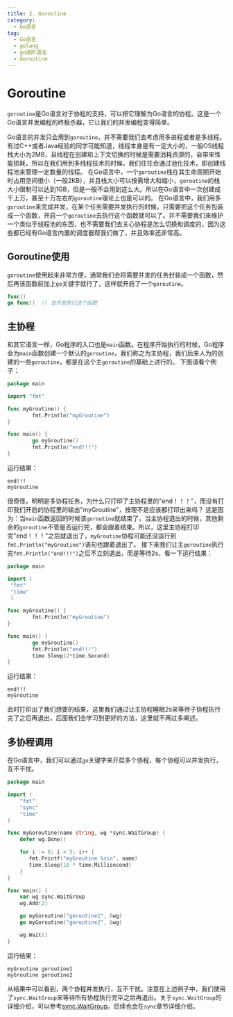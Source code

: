 ```yaml
---
title: 2. Goroutine
category:
  - Go语言
tag:
  - Go语言
  - golang
  - go进阶语法
  - Goroutine
---
```


# **Goroutine**
`goroutine`是Go语言对于协程的支持，可以把它理解为Go语言的协程。这是一个Go语言并发编程的终极杀器，它让我们的并发编程变得简单。

Go语言的并发只会用到`goroutine`，并不需要我们去考虑用多进程或者是多线程。有过C++或者Java经验的同学可能知道，线程本身是有一定大小的，一般OS线程栈大小为2MB，且线程在创建和上下文切换的时候是需要消耗资源的，会带来性能损耗，所以在我们用到多线程技术的时候，我们往往会通过池化技术，即创建线程池来管理一定数量的线程。
在Go语言中，一个`goroutine`栈在其生命周期开始时占用空间很小（一般2KB），并且栈大小可以按需增大和缩小，`goroutine`的栈大小限制可以达到1GB，但是一般不会用到这么大。所以在Go语言中一次创建成千上万，甚至十万左右的`goroutine`理论上也是可以的。
在Go语言中，我们用多`goroutine`来完成并发，在某个任务需要并发执行的时候，只需要把这个任务包装成一个函数，开启一个`goroutine`去执行这个函数就可以了。并不需要我们来维护一个类似于线程池的东西，也不需要我们去关心协程是怎么切换和调度的，因为这些都已经有Go语言内置的调度器帮我们做了，并且效率还非常高。

## **Goroutine使用**
`goroutine`使用起来非常方便，通常我们会将需要并发的任务封装成一个函数，然后再该函数前加上`go`关键字就行了，这样就开启了一个`goroutine`。
```go
func()
go func()  // 会并发执行这个函数
```

## **主协程**
和其它语言一样，Go程序的入口也是`main`函数。在程序开始执行的时候，Go程序会为`main`函数创建一个默认的`goroutine`，我们称之为主协程，我们后来人为的创建的一些`goroutine`，都是在这个主`goroutine`的基础上进行的。
下面请看个例子：
```go
package main

import "fmt"

func myGroutine() {
        fmt.Println("myGroutine")
}

func main() {
        go myGroutine()
        fmt.Println("end!!!")
}
```
运行结果：
```
end!!!
myGroutine
```
很奇怪，明明是多协程任务，为什么只打印了主协程里的"end！！！"，而没有打印我们开启的协程里的输出"myGroutine"，按理不是应该都打印出来吗？
这是因为：当`main`函数返回的时候该`goroutine`就结束了，当主协程退出的时候，其他剩余的`goroutine`不管是否运行完，都会跟着结束。所以，这里主协程打印完"end！！！"之后就退出了，`myGroutine`协程可能还没运行到`fmt.Println("myGroutine")`语句也跟着退出了。
接下来我们让主`goroutine`执行完`fmt.Println("end!!!")`之后不立刻退出，而是等待2s，看一下运行结果：
```go
package main

import (
 "fmt"
 "time"
 )

func myGroutine() {
        fmt.Println("myGroutine")
}

func main() {
        go myGroutine()
        fmt.Println("end!!!")
        time.Sleep(2*time.Second)
}
```
运行结果：
```
end!!!
myGroutine
```
此时打印出了我们想要的结果，这里我们通过让主协程睡眠2s来等待子协程执行完了之后再退出，后面我们会学习到更好的方法，这里就不再过多阐述。   

## **多协程调用**
在Go语言中，我们可以通过`go`关键字来开启多个协程，每个协程可以并发执行，互不干扰。
```go
package main

import (
    "fmt"
    "sync"
    "time"
)

func myGoroutine(name string, wg *sync.WaitGroup) {
    defer wg.Done()

    for i := 0; i < 5; i++ {
       fmt.Printf("myGroutine %s\n", name)
       time.Sleep(10 * time.Millisecond)
    }
}

func main() {
    var wg sync.WaitGroup
    wg.Add(2)

    go myGoroutine("goroutine1", &wg)
    go myGoroutine("goroutine2", &wg)

    wg.Wait()
}
```
运行结果：
```
myGroutine goroutine1
myGroutine goroutine2
```
从结果中可以看到，两个协程并发执行，互不干扰。注意在上述例子中，我们使用了`sync.WaitGroup`来等待所有协程执行完毕之后再退出。关于`sync.WaitGroup`的详细介绍，可以参考[sync.WaitGroup](https://pkg.go.dev/sync#WaitGroup)。后续也会在`sync`章节详细介绍。




